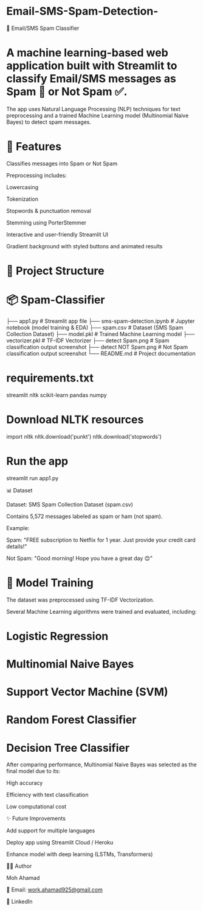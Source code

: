 # Email-SMS-Spam-Detection-

📧 Email/SMS Spam Classifier

# A machine learning-based web application built with Streamlit to classify Email/SMS messages as Spam 🚫 or Not Spam ✅.

The app uses Natural Language Processing (NLP) techniques for text preprocessing and a trained Machine Learning model (Multinomial Naive Bayes) to detect spam messages.

# 🚀 Features

Classifies messages into Spam or Not Spam

Preprocessing includes:

Lowercasing

Tokenization

Stopwords & punctuation removal

Stemming using PorterStemmer

Interactive and user-friendly Streamlit UI

Gradient background with styled buttons and animated results

# 📂 Project Structure
# 📦 Spam-Classifier
├── app1.py                # Streamlit app file
├── sms-spam-detection.ipynb # Jupyter notebook (model training & EDA)
├── spam.csv               # Dataset (SMS Spam Collection Dataset)
├── model.pkl              # Trained Machine Learning model
├── vectorizer.pkl         # TF-IDF Vectorizer
├── detect Spam.png        # Spam classification output screenshot
├── detect NOT Spam.png    # Not Spam classification output screenshot
└── README.md              # Project documentation

# requirements.txt

streamlit
nltk
scikit-learn
pandas
numpy

# Download NLTK resources

import nltk
nltk.download('punkt')
nltk.download('stopwords')

# Run the app
streamlit run app1.py

📊 Dataset

Dataset: SMS Spam Collection Dataset (spam.csv)

Contains 5,572 messages labeled as spam or ham (not spam).

Example:

Spam: "FREE subscription to Netflix for 1 year. Just provide your credit card details!"

Not Spam: "Good morning! Hope you have a great day 😊"

# 🧠 Model Training

The dataset was preprocessed using TF-IDF Vectorization.

Several Machine Learning algorithms were trained and evaluated, including:

# Logistic Regression

# Multinomial Naive Bayes

# Support Vector Machine (SVM)

# Random Forest Classifier

# Decision Tree Classifier

After comparing performance, Multinomial Naive Bayes was selected as the final model due to its:

High accuracy

Efficiency with text classification

Low computational cost

✨ Future Improvements

Add support for multiple languages

Deploy app using Streamlit Cloud / Heroku

Enhance model with deep learning (LSTMs, Transformers)

👨‍💻 Author

Moh Ahamad

📧 Email: work.ahamad925@gmail.com

🔗 LinkedIn
